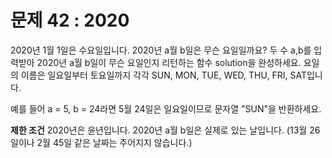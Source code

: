 # 문제 42 : 2020

2020년 1월 1일은 수요일입니다. 2020년 a월 b일은 무슨 요일일까요?
두 수 a,b를 입력받아 2020년 a월 b일이 무슨 요일인지 리턴하는 함수 solution을 완성하세요.
요일의 이름은 일요일부터 토요일까지 각각 SUN, MON, TUE, WED, THU, FRI, SAT입니다.

예를 들어 a = 5, b = 24라면 5월 24일은 일요일이므로 문자열 "SUN"을 반환하세요.

**제한 조건**
2020년은 윤년입니다.
2020년 a월 b일은 실제로 있는 날입니다.
(13월 26일이나 2월 45일 같은 날짜는 주어지지 않습니다.)
